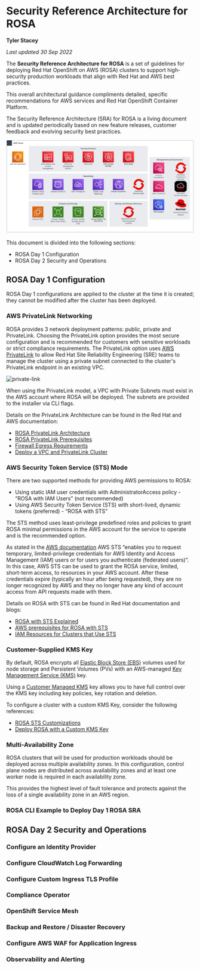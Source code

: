 # Security Reference Architecture for ROSA

**Tyler Stacey**

*Last updated 30 Sep 2022*

The **Security Reference Architecture for ROSA** is a set of guidelines for deploying Red Hat OpenShift on AWS (ROSA) clusters to support high-security production workloads that align with Red Hat and AWS best practices.

This overall architectural guidance compliments detailed, specific recommendations for AWS services and Red Hat OpenShift Container Platform.

The Security Reference Architecture (SRA) for ROSA is a living document and is updated periodically based on new feature releases, customer feedback and evolving security best practices.

![security-ra](./rosa-security-ra.png)

This document is divided into the following sections:

- ROSA Day 1 Configuration
- ROSA Day 2 Security and Operations

## ROSA Day 1 Configuration

ROSA Day 1 configurations are applied to the cluster at the time it is created; they cannot be modified after the cluster has been deployed.

### AWS PrivateLink Networking

ROSA provides 3 network deployment patterns: public, private and PrivateLink. Choosing the PrivateLink option provides the most secure configuration and is recommended for customers with sensitive workloads or strict compliance requirements. The PrivateLink option uses [AWS PrivateLink](https://docs.aws.amazon.com/vpc/latest/privatelink/what-is-privatelink.html) to allow Red Hat Site Reliability Engineering (SRE) teams to manage the cluster using a private subnet connected to the cluster's PrivateLink endpoint in an existing VPC.

![private-link](./rosa-privatelink.png)

When using the PrivateLink model, a VPC with Private Subnets must exist in the AWS account where ROSA will be deployed. The subnets are provided to the installer via CLI flags.

Details on the PrivateLink Architecture can be found in the Red Hat and AWS documentation:

- [ROSA PrivateLink Architecture](https://docs.openshift.com/rosa/rosa_architecture/rosa_architecture_sub/rosa-architecture-models.html#osd-aws-privatelink-architecture.adoc_rosa-architecture-models)
- [ROSA PrivateLink Prerequisites](https://docs.openshift.com/rosa/rosa_install_access_delete_clusters/rosa-aws-privatelink-creating-cluster.html)
- [Firewall Egress Requirements](https://docs.openshift.com/rosa/rosa_planning/rosa-sts-aws-prereqs.html#osd-aws-privatelink-firewall-prerequisites_rosa-sts-aws-prereqs)
- [Deploy a VPC and PrivateLink Cluster](https://docs.aws.amazon.com/ROSA/latest/userguide/getting-started-private-link.html)

### AWS Security Token Service (STS) Mode

There are two supported methods for providing AWS permissions to ROSA:

- Using static IAM user credentials with AdministratorAccess policy - “ROSA with IAM Users” (not recommended)
- Using AWS Security Token Service (STS) with short-lived, dynamic tokens (preferred) - “ROSA with STS”

The STS method uses least-privilege predefined roles and policies to grant ROSA minimal permissions in the AWS account for the service to operate and is the recommended option.

As stated in the [AWS documentation](https://docs.aws.amazon.com/STS/latest/APIReference/welcome.html) AWS STS “enables you to request temporary, limited-privilege credentials for AWS Identity and Access Management (IAM) users or for users you authenticate (federated users)”. In this case, AWS STS can be used to grant the ROSA service, limited, short-term access, to resources in your AWS account. After these credentials expire (typically an hour after being requested), they are no longer recognized by AWS and they no longer have any kind of account access from API requests made with them.

Details on ROSA with STS can be found in Red Hat documentation and blogs:

- [ROSA with STS Explained](https://cloud.redhat.com/blog/what-is-aws-sts-and-how-does-red-hat-openshift-service-on-aws-rosa-use-sts)
- [AWS prerequisites for ROSA with STS](https://docs.openshift.com/rosa/rosa_planning/rosa-sts-aws-prereqs.html)
- [IAM Resources for Clusters that Use STS](https://docs.openshift.com/rosa/rosa_architecture/rosa-sts-about-iam-resources.html)

### Customer-Supplied KMS Key

By default, ROSA encrypts all [Elastic Block Store (EBS)](https://docs.aws.amazon.com/AWSEC2/latest/UserGuide/AmazonEBS.html) volumes used for node storage and Persistent Volumes (PVs) with an AWS-managed [Key Management Service (KMS)](https://docs.aws.amazon.com/kms/latest/developerguide/concepts.html) key.

Using a [Customer Managed KMS](https://docs.aws.amazon.com/kms/latest/developerguide/concepts.html#key-mgmt) key allows you to have full control over the KMS key including key policies, key rotation and deletion.

To configure a cluster with a custom KMS Key, consider the following references:

- [ROSA STS Customizations](https://docs.openshift.com/rosa/rosa_install_access_delete_clusters/rosa-sts-creating-a-cluster-with-customizations.html#rosa-sts-creating-cluster-customizations_rosa-sts-creating-a-cluster-with-customizations)
- [Deploy ROSA with a Custom KMS Key](https://mobb.ninja/docs/rosa/kms/)

### Multi-Availability Zone

ROSA clusters that will be used for production workloads should be deployed across multiple availability zones. In this configuration, control plane nodes are distributed across availability zones and at least one worker node is required in each availability zone.

This provides the highest level of fault tolerance and protects against the loss of a single availability zone in an AWS region.

### ROSA CLI Example to Deploy Day 1 ROSA SRA

## ROSA Day 2 Security and Operations

### Configure an Identity Provider

### Configure CloudWatch Log Forwarding

### Configure Custom Ingress TLS Profile

### Compliance Operator

### OpenShift Service Mesh

### Backup and Restore / Disaster Recovery

### Configure AWS WAF for Application Ingress

### Observability and Alerting
